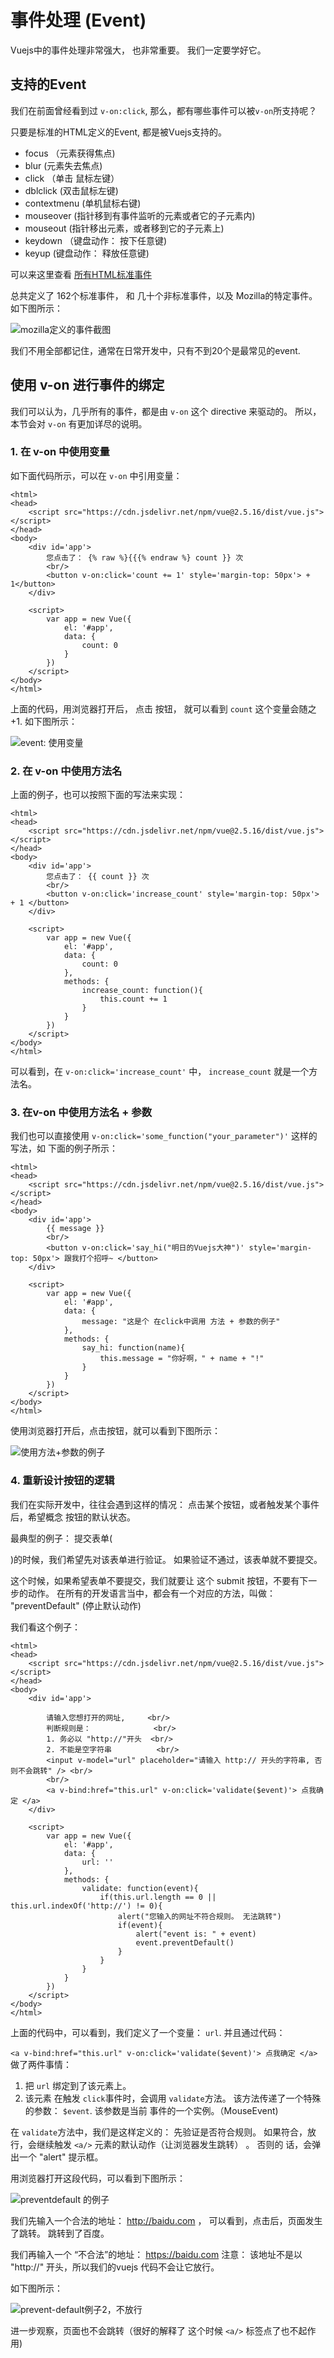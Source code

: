 # 事件处理 (Event)

Vuejs中的事件处理非常强大， 也非常重要。 我们一定要学好它。

## 支持的Event 

我们在前面曾经看到过 `v-on:click`, 那么，都有哪些事件可以被`v-on`所支持呢？ 

只要是标准的HTML定义的Event, 都是被Vuejs支持的。 

- focus  （元素获得焦点)
- blur    (元素失去焦点)
- click  （单击 鼠标左键）
- dblclick (双击鼠标左键)
- contextmenu (单机鼠标右键)
- mouseover  (指针移到有事件监听的元素或者它的子元素内)
- mouseout   (指针移出元素，或者移到它的子元素上)
- keydown   （键盘动作： 按下任意键) 
- keyup     (键盘动作： 释放任意键)

可以来这里查看 [所有HTML标准事件](https://developer.mozilla.org/zh-CN/docs/Web/Events)

总共定义了 162个标准事件， 和 几十个非标准事件，以及 Mozilla的特定事件。  如下图所示：

![mozilla定义的事件截图](./images/events_defined_table.png)

我们不用全部都记住，通常在日常开发中，只有不到20个是最常见的event. 

## 使用 v-on 进行事件的绑定

我们可以认为，几乎所有的事件，都是由 `v-on` 这个 directive 来驱动的。 所以，本节会对 `v-on` 有更加详尽的说明。

### 1. 在 v-on 中使用变量

如下面代码所示，可以在 `v-on` 中引用变量： 

```
<html>
<head>
	<script src="https://cdn.jsdelivr.net/npm/vue@2.5.16/dist/vue.js"></script>
</head>
<body>
	<div id='app'>
		您点击了： {% raw %}{{{% endraw %} count }} 次
		<br/>
		<button v-on:click='count += 1' style='margin-top: 50px'> + 1</button>
	</div>

	<script>
		var app = new Vue({
			el: '#app', 
			data: {
				count: 0
			}
		})
	</script>
</body>
</html>
```

上面的代码，用浏览器打开后， 点击 按钮， 就可以看到 `count` 这个变量会随之 +1. 如下图所示： 

![event: 使用变量](./images/events_use_variable.png)

### 2. 在 v-on 中使用方法名

上面的例子，也可以按照下面的写法来实现：

```
<html>
<head>
	<script src="https://cdn.jsdelivr.net/npm/vue@2.5.16/dist/vue.js"></script>
</head>
<body>
	<div id='app'>
		您点击了： {{ count }} 次
		<br/>
		<button v-on:click='increase_count' style='margin-top: 50px'>  + 1 </button>
	</div>

	<script>
		var app = new Vue({
			el: '#app', 
			data: {
				count: 0
			}, 
			methods: {
				increase_count: function(){
					this.count += 1
				}
			}
		})
	</script>
</body>
</html>
```

可以看到，在 `v-on:click='increase_count'` 中， `increase_count` 就是一个方法名。 

### 3. 在v-on 中使用方法名 + 参数

我们也可以直接使用 `v-on:click='some_function("your_parameter")'` 这样的写法，如 下面的例子所示： 


```
<html>
<head>
	<script src="https://cdn.jsdelivr.net/npm/vue@2.5.16/dist/vue.js"></script>
</head>
<body>
	<div id='app'>
		{{ message }}
		<br/>
		<button v-on:click='say_hi("明日的Vuejs大神")' style='margin-top: 50px'> 跟我打个招呼~ </button>
	</div>

	<script>
		var app = new Vue({
			el: '#app', 
			data: {
				message: "这是个 在click中调用 方法 + 参数的例子"
			},
			methods: {
				say_hi: function(name){
					this.message = "你好啊，" + name + "!"
				}
			}
		})
	</script>
</body>
</html>
```

使用浏览器打开后，点击按钮，就可以看到下图所示：

![使用方法+参数的例子](./images/event_call_method_with_parameter.png)

### 4. 重新设计按钮的逻辑

我们在实际开发中，往往会遇到这样的情况： 点击某个按钮，或者触发某个事件后，希望概念 按钮的默认状态。

最典型的例子： 提交表单(<form/>)的时候，我们希望先对该表单进行验证。 如果验证不通过，该表单就不要提交。 

这个时候，如果希望表单不要提交，我们就要让 这个 submit 按钮，不要有下一步的动作。 在所有的开发语言当中，都会有一个对应的方法，叫做： "preventDefault"
(停止默认动作)

我们看这个例子：


```
<html>
<head>
	<script src="https://cdn.jsdelivr.net/npm/vue@2.5.16/dist/vue.js"></script>
</head>
<body>
	<div id='app'>

		请输入您想打开的网址,   	<br/>
		判断规则是： 				<br/>
		1. 务必以 "http://"开头 	<br/>
		2. 不能是空字符串			<br/>
		<input v-model="url" placeholder="请输入 http:// 开头的字符串, 否则不会跳转" /> <br/>
		<br/>
		<a v-bind:href="this.url" v-on:click='validate($event)'> 点我确定 </a>
	</div>

	<script>
		var app = new Vue({
			el: '#app', 
			data: {
				url: ''
			}, 
			methods: {
				validate: function(event){
					if(this.url.length == 0 || this.url.indexOf('http://') != 0){
						alert("您输入的网址不符合规则。 无法跳转")
						if(event){
							alert("event is: " + event)
							event.preventDefault()
						}   
					}
				}
			}
		})
	</script>
</body>
</html>
```

上面的代码中，可以看到，我们定义了一个变量： `url`.  并且通过代码： 

`<a v-bind:href="this.url" v-on:click='validate($event)'> 点我确定 </a>` 做了两件事情： 

1. 把 `url` 绑定到了该元素上。
2. 该元素 在触发 `click`事件时，会调用 `validate`方法。 该方法传递了一个特殊的参数： `$event`. 该参数是当前 事件的一个实例。（MouseEvent)

在 `validate`方法中，我们是这样定义的：  先验证是否符合规则。 如果符合，放行，会继续触发 `<a/>` 元素的默认动作（让浏览器发生跳转） 。 否则的
话，会弹出一个 "alert" 提示框。 


用浏览器打开这段代码，可以看到下图所示：

![preventdefault 的例子](./images/event_preventdefault.png)

我们先输入一个合法的地址： http://baidu.com  ， 可以看到，点击后，页面发生了跳转。 跳转到了百度。 

我们再输入一个 “不合法”的地址：  https://baidu.com  注意： 该地址不是以 "http://" 开头，所以我们的vuejs 代码不会让它放行。 

如下图所示：

![prevent-default例子2，不放行](./images/event_prevent_default2.png)

进一步观察，页面也不会跳转（很好的解释了 这个时候 `<a/>` 标签点了也不起作用)